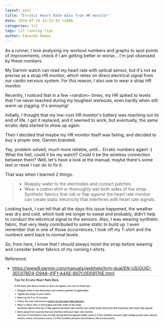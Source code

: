 ```yaml
---
layout: post
title: "Erratic Heart Rate data from HR monitor"
date: 2024-07-16 12:23:43 +1000
categories: til
tags: til running tips
author: Eduardo Ramos
---
```

As a runner, I love analysing my workout numbers and graphs to spot points of improvements, check if
I am getting better or worse... I'm just obsessed by these numbers.

My Garmin watch can read my heart rate with optical sensor, but it's not as precise as a strap HR monitor,
which relies on direct electrical signal from our cardio nervous system. For this reason, I also use to
wear a strap HR monitor.

Recently, I noticed that in a few ~random~ times, my HR spiked to levels that I've never reached during my
toughest workouts, even hardly when still warm up jogging. It's annoying!

Initially, I thought that my low-cost HR monitor's battery was reaching out its end of life. I got it replaced, and it seemed to work, but eventually, the same erratic data started to show up again.

Then I decided that maybe my HR monitor itself was failing, and decided to buy a proper one, Garmin branded.

Yay, problem solved, much more reliable, until... Erratic numbers again! :( What the hell, could it be my watch?
Could it be the wireless connection between them? Well, let's have a look at the manual, maybe there's some
test or reset I can do to fix it.

That was when I learned 2 things.

> * Reapply water to the electrodes and contact patches
> * Wear a cotton shirt or thoroughly wet both sides of the strap. Synthetic fabrics that rub or flap against the heart rate monitor can create static electricity that interferes with heart rate signals.

Looking back, I can tell that all the days this issue happened, the weather was dry and cold, which took me longer to sweat and probably, didn't help to conduct the electrical signal to the sensors. Also, I was wearing synthetic fabric, that very likely contributed to some static to build up. I even remember that in one of those occurrences, I took off my T-shirt and the numbers went back to normal levels.

So, from here, I know that I should always moist the strap before wearing and consider better fabrics of my running t-shirts.

Reference:
* https://www8.garmin.com/manuals/webhelp/hrm-dual/EN-US/GUID-3EC078D4-D9A8-41F1-A4AE-B07C0D09176E.html
![Garmin HR monitor manual](/assets/images/garmin-hr-monitor.png)
